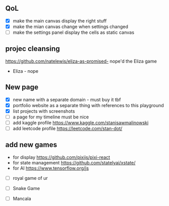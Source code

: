 
## QoL
- [x] make the main canvas display the right stuff
- [x] make the mian canvas change when settings changed
- [ ] make the settings panel display the cells as static canvas

## projec cleansing
https://github.com/natelewis/eliza-as-promised- nope'd the Eliza game
- Eliza - nope

## New page
- [x] new name with a separate domain - must buy it tbf
- [x] portfolio website as a separate thing with references to this playground
- [x] list projects with screenshots
- [ ] a page for my timeline must be nice
- [ ] add kaggle profile https://www.kaggle.com/stanisawmalinowski
- [ ] add leetcode profile https://leetcode.com/stan-dot/

## add new games 
- for display https://github.com/pixijs/pixi-react
- for state management https://github.com/statelyai/xstate/
- for AI https://www.tensorflow.org/js

- [ ] royal game of ur
- [ ] Snake Game
- [ ] Mancala

